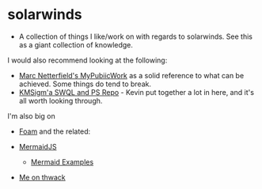 # solarwinds
* A collection of things I like/work on with regards to solarwinds. See this as a giant collection of knowledge.

I would also recommend looking at the following: 
- [Marc Netterfield's MyPubiicWork](https://github.com/Mesverrum/MyPublicWork) as a solid reference to what can be achieved. Some things do tend to break.
- [KMSigm'a SWQL and PS Repo](https://github.com/kmsigma/SwqlQueries) - Kevin put together a lot in here, and it's all worth looking through.


I'm also big on 

- [Foam](https://github.com/foambubble/foam) and the related:
- [MermaidJS](http://mermaid.js.org/)
  - [Mermaid Examples](https://www.freecodecamp.org/news/diagrams-as-code-with-mermaid-github-and-vs-code/)

 - [Me on thwack](https://thwack.solarwinds.com/members/designerfx)
